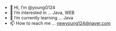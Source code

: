 - 👋 Hi, I’m @youngG124
- 👀 I’m interested in ... Java, WEB
- 🌱 I’m currently learning ... Java
- 📫 How to reach me ... newyoung124@naver.com

<!---
youngG124/youngG124 is a ✨ special ✨ repository because its `README.md` (this file) appears on your GitHub profile.
You can click the Preview link to take a look at your changes.

- 📜 My blog https://blog.naver.com/newyoung124
--->
